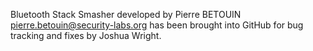 Bluetooth Stack Smasher developed by Pierre BETOUIN <pierre.betouin@security-labs.org> has been brought into GitHub for bug tracking and fixes by Joshua Wright.
